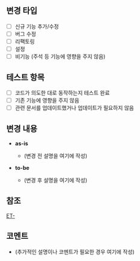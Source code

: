 ## 변경 타입

- [ ] 신규 기능 추가/수정
- [ ] 버그 수정
- [ ] 리팩토링
- [ ] 설정
- [ ] 비기능 (주석 등 기능에 영향을 주지 않음)

## 테스트 항목

- [ ] 코드가 의도한 대로 동작하는지 테스트 완료
- [ ] 기존 기능에 영향을 주지 않음
- [ ] 관련 문서를 업데이트했거나 업데이트가 필요하지 않음

## 변경 내용

- **as-is**
    - (변경 전 설명을 여기에 작성)

- **to-be**
    - (변경 후 설명을 여기에 작성)

## 참조

[ET-](https://challduck.atlassian.net/jira/software/projects/ET/boards/36?selectedIssue=ET-)

## 코멘트

- (추가적인 설명이나 코멘트가 필요한 경우 여기에 작성)
